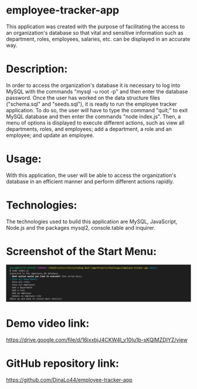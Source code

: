 # employee-tracker-app

This application was created with the purpose of facilitating the access to an organization's database so that vital and sensitive information such as department, roles, employees, salaries, etc. can be displayed in an accurate way.

# Description:
In order to access the organization's database it is necessary to log into MySQL with the commands "mysql -u root -p" and then enter the database password. Once the user has worked on the data structure files ("schema.sql" and "seeds.sql"), it is ready to run the employee tracker application. To do so, the user will have to type the command "quit;" to exit MySQL database and then enter the commands "node index.js". Then, a menu of options is displayed to execute different actions, such as view all departments, roles, and employees; add a department, a role and an employee; and update an employee.

# Usage:
With this application, the user will be able to access the organization's database in an efficient manner and perform different actions rapidly.

# Technologies:
The technologies used to build this application are MySQL, JavaScript, Node.js and the packages mysql2, console.table and inquirer.

# Screenshot of the Start Menu:
![screnshot1.png](https://github.com/DinaLo44/employee-tracker-app/blob/main/screenshot/screenshot1.PNG)

# Demo video link:
https://drive.google.com/file/d/16ixxbjJ4CKW4I_v10Iu1b-sKQlMZDIYZ/view

# GitHub repository link:
https://github.com/DinaLo44/employee-tracker-app

